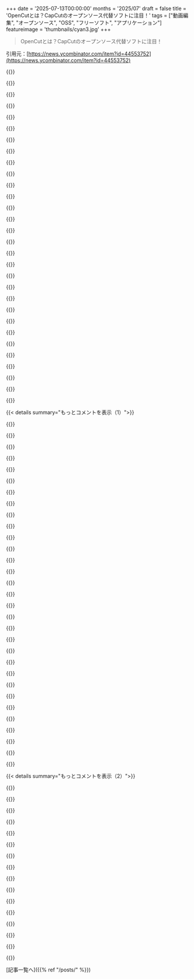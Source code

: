 +++
date = '2025-07-13T00:00:00'
months = '2025/07'
draft = false
title = 'OpenCutとは？CapCutのオープンソース代替ソフトに注目！'
tags = ["動画編集", "オープンソース", "OSS", "フリーソフト", "アプリケーション"]
featureimage = 'thumbnails/cyan3.jpg'
+++

> OpenCutとは？CapCutのオープンソース代替ソフトに注目！

引用元：[https://news.ycombinator.com/item?id=44553752](https://news.ycombinator.com/item?id=44553752)




{{<matomeQuote body="https://github.com/OpenCut-app/OpenCut/issues/192<br>このスタイルの議論は、Cluelyチームが最近流行らせたのか、もっと前から広まったのか知らないけど、これ以上広まってほしくないな。" userName="cddotdotslash" createdAt="2025/07/14 00:03:49" color="">}}




{{<matomeQuote body="趣味でやってるOSSプロジェクトに商標権を主張してくる奴に「くたばれ」って言うのは、完全に妥当だろ。" userName="no_time" createdAt="2025/07/14 05:23:31" color="">}}




{{<matomeQuote body="なんで？OSSプロジェクトも商標法から免除されるわけじゃないし、最低でもリポジトリは削除される可能性があるぞ。今回の商標が盤石じゃないかもしれないけど、それは別の問題だ。" userName="gruez" createdAt="2025/07/14 12:32:31" color="#38d3d3">}}




{{<matomeQuote body="無料で、ただ好きでやってる人たちに法律をちらつかせるようなセコい奴らには、ほとんど敬意がないね。弁護士費用を使わせて削除させといて、俺は嫌がらせで検索と置換して別の名前で再アップロードしてやるわ。" userName="no_time" createdAt="2025/07/14 14:07:37" color="">}}




{{<matomeQuote body="＞これ以上広まってほしくないな<br>もう広まってるよ。10代後半から20代前半のオンラインでのコミュニケーションスタイルだね。大抵はかなり攻撃的だけど、中身がないから無視しやすい。煽ってるだけだよ。" userName="dqv" createdAt="2025/07/14 03:04:35" color="#ff5733">}}




{{<matomeQuote body="それじゃ率直に言って子供だよ。目的はプロジェクトを潰すことじゃなくて、商標のせいで名前を変えてくれって頼んでるだけ。弁護士抜きで丁寧に頼むのは、ほとんどの人が最初にするよりも親切だろ。" userName="monkeywork" createdAt="2025/07/14 14:14:14" color="#ff5c5c">}}




{{<matomeQuote body="商標の主張がデタラメなら（俺はかなり適当に見えるけど）、その反応も理解できるな。" userName="BolexNOLA" createdAt="2025/07/14 14:53:55" color="">}}




{{<matomeQuote body="オンラインの嫌な奴らが「最近人気になった」わけじゃないだろ。行動規範を見るのが大好きだよ。「メンバー、貢献者、リーダーとして、コミュニティでの参加が誰にとっても嫌がらせのない体験になることを誓います」って。<br>で、実施の部分（強調は俺がしたけど）に「連絡方法を記入してください」って書いてないのに、この茶番は何の意味があるんだ？" userName="oefrha" createdAt="2025/07/14 03:51:22" color="#38d3d3">}}




{{<matomeQuote body="いや、主張の正当性に関わらず、あんな風に返事したらやっぱり幼稚に見えるよ。もし主張がデタラメなら無視するか、デタラメだと指摘して次に進めばいいんだ。でも、あんな風に振る舞ったらイメージを悪くするし、もしそれが正当な主張だったら事態を悪化させるだけだ。" userName="monkeywork" createdAt="2025/07/14 15:17:22" color="#ff5c5c">}}




{{<matomeQuote body="それが大人なやり方だとは言わないけど、やっぱり理解はできるよ。彼らの削除要求は失礼で間違ってるように見えるし。俺は普段は高潔な道を選ぶようにしてるけど、そうしない人たちがいる状況も確かに理解できるんだ、たとえ俺がそうしたとしてもね。<br>追記：考えてみれば、君のここでの言い方もその点を説明するのに使えるね。確かに君はそんなに「熱情的」じゃなかったけど、もっとよく見てみようか。「あんな風に返事したらやっぱり幼稚に見えるよ」1)「Nah」は「同意しない」っていう突き放した言い方だね。それから2)相手を「幼稚」って呼んでる。もっと丁寧な言い方だってあるだろ！でも、そんなに大したことじゃないと思うけどね。他の人はそうは思わないかもしれないけど。" userName="BolexNOLA" createdAt="2025/07/14 15:46:37" color="#ff33a1">}}




{{<matomeQuote body="あの議論スレッド全部読んだ？別に変な議論の仕方じゃなくて、Zaidっていう一人のおかしな奴が邪魔してるだけじゃん。プロジェクトには全然問題ないと思うけど？" userName="lucideer" createdAt="2025/07/14 00:23:49" color="">}}




{{<matomeQuote body="Torvaldsみたいな偉大な人たちが作ったOSS開発の文化を「毒だ」なんて言う気にはなれないな。<br>https://www.newyorker.com/science/elements/after-years-of-ab..." userName="jszymborski" createdAt="2025/07/14 05:56:55" color="#785bff">}}




{{<matomeQuote body="これはマジでヤバいサインだよ。あんな態度取る奴が作る製品なんて、どこでもそうだけど良いものになるわけないじゃん…プロジェクトの問題は言わずもがな。" userName="zipping1549" createdAt="2025/07/14 02:29:49" color="">}}




{{<matomeQuote body="あのスレッドはクソだな。何をしたらダメかってヒントが欲しいなら、マジで最高の資料だよ。" userName="edoceo" createdAt="2025/07/14 00:13:41" color="">}}




{{<matomeQuote body="「一人のおかしなZaid」って言うけどさ、あいつはトップコントリビューターの一人なんだぜ。ただの変な奴が邪魔してるって話とは全然違うからな。" userName="lpln3452" createdAt="2025/07/14 01:00:42" color="">}}




{{<matomeQuote body="「彼らのテイクダウン要求は失礼で間違ってる」ってあるけど、最初のクレームって何が「失礼」だったの？「…あなたのプラットフォームは私たちの正当な権利と利益を著しく侵害してるから、別の名前に変更してください。」って、結構丁寧だと思うけどな。間違ってたから失礼ってこと？" userName="gruez" createdAt="2025/07/14 16:51:55" color="#ff5733">}}




{{<matomeQuote body="誰が誰だか分かりにくいけど、メンテナーだって言ってるZaidって奴は、どうもメンテナーじゃないらしいぞ。ちょっと貢献しただけで、メンテナーを名乗り始めたって話だ。" userName="Aurornis" createdAt="2025/07/14 02:44:49" color="#785bff">}}




{{<matomeQuote body="各国では、守らない商標は全部失う可能性が高いんだ。もし侵害してる奴らが「これまで何年も商標侵害を放置してたのに、今さら我々だけを狙うのか」って言えたら、裁判で不利になることもあるよ。ただ、中国は普段からGithubユーザーをブロックしたり攻撃したりするから、中国でビジネスする気がないなら、オープンソースプロジェクトはそこまで警戒しなくてもいいと思うけどね。" userName="jeroenhd" createdAt="2025/07/14 16:30:48" color="#ff5733">}}




{{<matomeQuote body="コメントしてるのは小物貢献者で、メンテナーじゃないよ。" userName="yellow_lead" createdAt="2025/07/14 10:54:41" color="">}}




{{<matomeQuote body="昔はFlamewarなんて普通だったけど、BBSとかUsenetがなくなってからはあんまり見なくなったよ。" userName="gorbachev" createdAt="2025/07/14 06:00:47" color="">}}




{{<matomeQuote body="Cluelyって何？ググればわかるけど、多くのネットユーザーにとってその名前は関係ないって言いたかっただけ。<br>Flamewarとかネットの荒らし、オンラインいじめはIRCの頃からあったよ。このスレッドのやり取りも、昔でいうFlamewarみたいなものだね。" userName="l0gicpath" createdAt="2025/07/14 08:52:00" color="#ff33a1">}}




{{<matomeQuote body="“shut your bitch ass up”（今は削除済み）とか“triggered”とか“keep dreaming my guy”みたいなコメントは、若いGen Zのコミュニケーションスタイルって感じだね。<br>TorvaldsがOSSの毒性を“発明”したのかもしれないけど、彼がTikTokの動画にSYBAUってコメントするみたいに振る舞ってたわけじゃないよ。" userName="dqv" createdAt="2025/07/14 08:21:04" color="#ff5733">}}




{{<matomeQuote body="行動規範は常に剣として使われることを意図されてて、盾としては使われないからだよ。" userName="worthless-trash" createdAt="2025/07/14 05:17:35" color="">}}




{{<matomeQuote body="それは中国の商標だし、中国は米国のIP法を執行しないよ。なんでアメリカで中国の商標に注意を払う必要があるんだ？" userName="quickthrowman" createdAt="2025/07/14 16:31:35" color="">}}




{{<matomeQuote body="“トップコントリビューター”ってのは、かなり言いすぎだね。彼はCIにすごく小さな変更をいくつかコミットしただけだよ。<br>https://github.com/OpenCut-app/OpenCut/graphs/contributors<br>https://github.com/OpenCut-app/OpenCut/commits?author=Zaid-m..." userName="cheschire" createdAt="2025/07/14 01:09:35" color="#785bff">}}




{{<matomeQuote body="もっともな質問だね。僕が“disrespectful”って言葉を使ったのは、ちょっと無理があったかな。彼らの主張がくだらないから、その行為全体を“disrespectful”って思っただけだよ。もっと良い言葉はあったね。" userName="BolexNOLA" createdAt="2025/07/14 17:51:47" color="">}}




{{<matomeQuote body="AIスロップ（駄作）だから、誰も読んでないんじゃない？" userName="mrln" createdAt="2025/07/14 08:28:52" color="">}}




{{<matomeQuote body="アイデアは良いけど、今のところ怪しいな。GitHubのスターは多いのに、スクショが全然ないじゃん。公式サイトもウェイティングリストだけだし、TwitterもCapCutのことばっか。成功してほしいけど、現状だと見せるものがないね。" userName="greatgib" createdAt="2025/07/13 22:04:10" color="#ff5733">}}




{{<matomeQuote body="インストールしようとしたけど、ビルド指示が動かないんだよ。時間の無駄じゃん。なんでこんなのがHNに載ってるんだ？" userName="bsenftner" createdAt="2025/07/14 03:57:22" color="#45d325">}}




{{<matomeQuote body="GitHubでトレンドだったからHNに載ったんだろ。スターのチャートと公式サイト見たら、これ、宣伝目的で未完成のオープンソースに見せかけてるってすぐわかるよ。GitHubのスターは操作されてるか買われてると思うけど、証拠はないな。GitHubがLinkedInみたいになっていくの、もううんざりだわ。" userName="aquariusDue" createdAt="2025/07/14 10:02:47" color="#45d325">}}




{{< details summary="もっとコメントを表示（1）">}}

{{<matomeQuote body="https://xcancel.com/OpenCutApp を見てみ。フォロワー数とかアクティビティはそれっぽいよ。そこにスクショもあるし。スターの数は、多少マーケティングしてるからじゃないかな。" userName="acheong08" createdAt="2025/07/13 22:30:17" color="#ff5733">}}




{{<matomeQuote body="プロジェクトはまだ3週間で、しかもメインは一人らしい。どうやったらそんな短期間で、正当に1万7千もスターがついて、Twitterのフォロワーが3千人も増えるのか、疑問だな。スターとかフォロワーを買うのは簡単って知ってるし。" userName="eddythompson80" createdAt="2025/07/13 22:41:42" color="#38d3d3">}}




{{<matomeQuote body="このプロジェクトのタイミングはすごく良かったね。AIビデオが流行ってるし、CapCutは人気だけど料金が変わったし、規制のリスクもあるし、開発者も公開で開発してるから、色々と状況が味方したんじゃない？" userName="muratsu" createdAt="2025/07/13 23:52:47" color="">}}




{{<matomeQuote body="小さなセレブを使ったとか？数日でこんなにスターやフォークが増えるのは、どう考えてもおかしいよ。https://www.star-history.com/#OpenCut-app/OpenCut&Date スターが本物だとしても、フォークの数見てみろよ。なんでそんなに早くフォークするのに、誰も貢献してないんだ？アカウントも怪しいのばっかり。例えばこれとか、https://github.com/laga5074、AI生成のSEOブログしかないじゃん。" userName="greatgib" createdAt="2025/07/14 01:59:47" color="#ff5733">}}




{{<matomeQuote body="HNで442ポイントも獲得してたのを忘れてないか？" userName="swyx" createdAt="2025/07/17 02:04:59" color="">}}




{{<matomeQuote body="CapCut使う人とGitHubユーザーって、そんなに重ならないだろ？非技術系のインフルエンサーがGitHubに来るわけないし、今の段階じゃ彼らに役立たない。こういうプロジェクトが成功しても、数年かけてやっと1～2万スターだろ。openai/whisperと比べても、スターの伸びが全然違うじゃん。だから、これ、オーガニックな成長じゃないってのに同意するよ。" userName="oefrha" createdAt="2025/07/14 06:26:05" color="#ff5c5c">}}




{{<matomeQuote body="DeepSeek R1が市場を揺るがしたように、OpenCutも爆速で成長してるみたいだよ。信じられないね。スター履歴はここで確認できるよ→ https://www.star-history.com/#OpenCut-app/OpenCut&openai/whi...." userName="oefrha" createdAt="2025/07/14 09:59:11" color="">}}




{{<matomeQuote body="Dockerを動かしたら公式サイトと同じくウィッシュリスト要求でガッカリだよ。AI生成とかragebaitっぽくて、コードオブコンダクトも守られてないし、スターも詐欺みたい。CapCutユーザーの友達に勧めるどころじゃないし、そもそも使えるプロトタイプがあるのかも怪しい。マジでイライラするわ。" userName="Imustaskforhelp" createdAt="2025/07/14 07:22:34" color="#785bff">}}




{{<matomeQuote body="opencut.app/projectsに行けばいいよ。" userName="darajava" createdAt="2025/07/14 08:34:36" color="">}}




{{<matomeQuote body="これかあ。→ https://github.com/OpenCut-app/OpenCut/blob/main/apps/web/sr..." userName="eddythompson80" createdAt="2025/07/13 22:37:05" color="">}}




{{<matomeQuote body="「CapCut使ってるやつは…」みたいな挑発的な文章は、多くのユーザーを遠ざけるよ。こんなエッジの効いたDiscordのノリじゃ、一般的な利用者は寄り付かないでしょ。特定の技術者向けって感じだね。" userName="Aurornis" createdAt="2025/07/13 23:03:12" color="#ff5733">}}




{{<matomeQuote body="お前の「最大満足戦略」的な意見は、オープンソースには合わないんじゃない？COCは実際のハラスメントを防ぐもので、この文章はそれには当たらない。単に好みの問題だから、有害じゃないならトーンを規制する意味はないよ。" userName="lucideer" createdAt="2025/07/14 00:32:28" color="">}}




{{<matomeQuote body="俺は企業的な言葉遣いを求めてるんじゃなくて、人を侮辱しないシンプルな伝え方をって話。規制してるわけじゃないけど、そういう文章は多くの人には赤信号に見えるってこと。edgelord向けならいいけど、狭い層にアピールしすぎるとプロジェクトがそう固定されちゃうって気づいてないんじゃない？GitHubのイシュー見ても明らかだよ。" userName="Aurornis" createdAt="2025/07/14 02:46:30" color="#785bff">}}




{{<matomeQuote body="規制はいらないけど、そういう感情的な表現は軽蔑や疑いを生むかもね。感情的になりすぎるのは、オープンソースプロジェクト運営には良くないよ。特に攻撃的なネガティブ感情はもっと悪いね。" userName="nine_k" createdAt="2025/07/14 02:07:54" color="">}}




{{<matomeQuote body="これはオープンソースを使っておきながら勝手に要求してくる連中への反撃スタイルだってよ。丁寧さとか親しみやすさを捨てて、お前ら黙って受け入れるか、さもなきゃPRでも提出しろって促してるんだぜ。" userName="deadbabe" createdAt="2025/07/13 23:43:54" color="#38d3d3">}}




{{<matomeQuote body="このスタイルはただの不機嫌な男だろ、何も戦ってるわけじゃない。サイトのほとんどは、CapCutの無料機能が使えなくなったって文句言ってるだけだし。「嫌ならやめろ」じゃなくて「なんでくれねーんだ！」って感じだぜ。" userName="ants_everywhere" createdAt="2025/07/14 00:42:51" color="">}}




{{<matomeQuote body="もしオープンソースなら、汚い言葉を全部削除するフォークを作ればいいじゃん。それが助けになると思う？" userName="deadbabe" createdAt="2025/07/14 13:27:50" color="">}}




{{<matomeQuote body="Linus TorvaldsはScarfaceキャラみたいに自分を表現する必要なく、これをやってるんだぜ。彼が世界最大のオープンソースプロジェクトの主な作者なのは偶然じゃないだろ。" userName="rchaud" createdAt="2025/07/14 17:53:31" color="#ff5733">}}




{{<matomeQuote body="これって逆効果だろ。きつい言葉に惹かれる奴が集まって、そいつらも「motherfucker」って言い返すようになるだけだぜ？" userName="Aurornis" createdAt="2025/07/14 04:44:55" color="">}}




{{<matomeQuote body="よくあるエッジの効いたLLMのテキストって感じだな。「Windows 95のエラーメッセージより多い『Get Pro』ダイアログ」なんて表現は、Win 9x時代を経験してたら全く意味不明だし、LLM臭がプンプンするぜ。" userName="vunderba" createdAt="2025/07/14 15:54:26" color="#ff5c5c">}}




{{<matomeQuote body="このウェブサイトのパロディみたいだな：https://motherfuckingwebsite.com/" userName="rfl890" createdAt="2025/07/14 00:06:19" color="#45d325">}}




{{<matomeQuote body="https://motherfuckingwebsite.com/ のパロディで、個人的には大好きだね。俺は15歳じゃないし、ソフトウェアのひどい言葉なんかでイライラしたり腹を立てたりしないぜ。" userName="alt187" createdAt="2025/07/14 09:03:05" color="#ff5733">}}




{{<matomeQuote body="うわ、すごい大人ぶってんじゃん。どうやってそうなったの？" userName="eddythompson80" createdAt="2025/07/14 09:08:03" color="">}}




{{<matomeQuote body="俺はhttps://github.com/OpenCut-app/OpenCut/blob/main/apps/web/sr...や言及されたウェブサイトには何の問題もないよ。ところで、君の質問は修辞的表現？笑。多くの大人は両方のサイトに不快感を示すみたいだけどね。" userName="johnisgood" createdAt="2025/07/14 14:05:23" color="">}}




{{<matomeQuote body="CapCutでByteDanceがなんで有料機能作るのか不思議だよね。TikTokにコンテンツを増やすなら、もっと簡単で安くすればいいのにって思うんだけど？" userName="pram" createdAt="2025/07/13 22:58:33" color="">}}




{{<matomeQuote body="簡単だよ、みんなが払うからさ。これはコンテンツクリエイターや企業からお金を集める裏口だね。俺の知ってるCapCutユーザーは、会社に払ってもらったり、税金控除したりしてるよ。月に20ドルなんて、ビジネスにとっては大したことないし、時間節約やコンテンツの質向上になるなら尚更だ。TikTokのやっつけ投稿は編集に時間かけないし、スマホからTikTokに即アップするからね。" userName="Aurornis" createdAt="2025/07/13 23:06:57" color="#38d3d3">}}




{{<matomeQuote body="CapCutのオープンソース代替案はすごく良いアイデアだと思うけど、今のところCapCutみたいな使いやすさには程遠いな。「Bun、Docker、Docker Compose、Node.js」のインストール前提条件をクリアできるCapCutのライトユーザーはほとんどいないだろうね。今ならBlender、Shotcut、OpenShot、Kdenliveの方がオープンソースの動画エディタとしてはいい選択肢かも。" userName="xnx" createdAt="2025/07/13 21:59:16" color="#ff5733">}}




{{<matomeQuote body="「ライトユーザーがBun、Docker、Docker Compose、Node.jsのインストール前提条件をクリアできない」って話だけど、AppImageやElectronアプリみたいに単一のアプリとしてまとめればいいだけだよ。BunやDockerは開発者向けであって、ユーザー向けじゃないからね。" userName="codedokode" createdAt="2025/07/14 01:50:50" color="#ff5733">}}




{{<matomeQuote body="またこれ？<br>https://news.ycombinator.com/item?id=44540804<br>https://news.ycombinator.com/item?id=44355853<br>そういえば、HNのスパム対策にすごく興味があるんだ。不正な投稿者に対してどんなシステムがあるの？" userName="rtaylorgarlock" createdAt="2025/07/13 21:23:45" color="">}}




{{<matomeQuote body="これはFAQに載ってるよ。過去1年くらいで注目されなかった記事なら、少数のリポストはOKだって。3回のリポストは「少数」だし、特に別々のユーザーからで、最終的に高評価と良い議論があったなら、リポストは正当だったってこと。投稿が注目されるかは運も大きいからね。あと、こういう公開の「告発」は好ましくないし、ガイドラインでもアストロターフィングとかの非難は避けてってある。疑わしいならhn@ycombinator.comに連絡してね。<br>FAQ: https://news.ycombinator.com/newsfaq.html<br>Guidelines: https://news.ycombinator.com/newsguidelines.html" userName="tomhow" createdAt="2025/07/14 07:36:59" color="#ff5c5c">}}

{{</details>}}




{{< details summary="もっとコメントを表示（2）">}}

{{<matomeQuote body="以前の投稿が2点以上獲得しなかったから、再投稿しても問題ないと思ったんだ。俺は不正な投稿者じゃないよ（その告発の根拠は何？）<br>普段はたまたま見つけたものを投稿してるんだ。今日はOpenCutがGitHubフィードにあったから、他の人にも役立つと思って共有しただけだよ。" userName="nateb2022" createdAt="2025/07/13 21:42:13" color="">}}




{{<matomeQuote body="ここはHNだぜ。俺が恥以外に何か期待するようなやつに見えるか？良い一日をな。" userName="rtaylorgarlock" createdAt="2025/07/14 01:07:24" color="">}}




{{<matomeQuote body="リポストは、以前の投稿がすごく更新されたり、コメントが多かったり、最近じゃない限り、あんまりモデレートされないよ。" userName="NewJazz" createdAt="2025/07/13 21:31:47" color="">}}




{{<matomeQuote body="投稿してるアカウントは別だけど、同じ人物かもしれないし、違うかもしれない。あと、HNのガイドラインは重複投稿を特に禁止してないし、HNのモデレーターは再投稿を奨励することもあるんだぜ。" userName="limagnolia" createdAt="2025/07/13 21:49:52" color="">}}




{{<matomeQuote body="作者が再投稿したことに、なんでそんなに怒ってるんだ？以前の投稿は全然注目されなかったんだろ。2回投稿されたくらいじゃリポストにはならない。誰も前の投稿なんて見てないって。投稿が注目されるか、dangが止めるよう言うまで、何回か投稿するのは許されてるんだ。作者はルール通りにやってるだけだよ。奥さんのSNSキャリアから学んだなら、注目を集めるには何度も試す必要があるってわかるだろ。アルゴリズムにはシグナルが必要なんだよ。" userName="echelon" createdAt="2025/07/13 22:16:20" color="#38d3d3">}}




{{<matomeQuote body="「シンプルだけどパワフルなビデオエディタで、どのプラットフォームでも動く。メールアドレスを入力して、ウェイティングリストに参加。59284人が既に参加済み」って書いてあったけど、メインページにもっと期待してたな。誰かが言ってた/projectsのURLとか、ソフトのスクリーンショットがあったら助かるのに！<br>FOSSのビデオ編集ソフトだと、Shotcut（https://www.shotcut.org/）やOpenShot（https://www.openshot.org/）を試したけど、どっちもちょっと未完成だったり不安定で、たまにクラッシュしたよ。kdenlive（https://kdenlive.org/）の方がずっと良い経験だったな。基本的な機能と適切なコーデックサポートがある。DaVinci Resolve（https://www.blackmagicdesign.com/products/davinciresolve）は、無料だけどUIがちょっと慣れないと使いにくいかもしれないけど、プロ向けって感じだね。" userName="KronisLV" createdAt="2025/07/14 10:14:31" color="#38d3d3">}}




{{<matomeQuote body="スクショなしの宣伝なんて興味ないね。こんなREADMEじゃダメだろ。本当にいいものなら勝手に広まるし。正直、ただのディレクトリリストの「Project Structure」セクションはLLMが作ったみたいだ。" userName="lpln3452" createdAt="2025/07/14 00:54:31" color="#ff33a1">}}




{{<matomeQuote body="最近、LLMが作ったアプリがすごく増えてて、特に自作ホストのsubredditでよく見かけるよ。指摘すると彼らは怒るけど、めっちゃバレバレなんだよね。" userName="dawnerd" createdAt="2025/07/14 02:25:09" color="">}}




{{<matomeQuote body="＞本当にいいものなら勝手に広まる。それは違うけど、スクショがないのは確かに変だよね。" userName="AlienRobot" createdAt="2025/07/14 00:56:09" color="">}}




{{<matomeQuote body="「作れば人が来る」ってのは、もう何度も否定されてるのに、いまだにテック系の創業者が信じてる昔からの迷信だよな。" userName="satvikpendem" createdAt="2025/07/14 01:52:44" color="">}}




{{<matomeQuote body="CapCutの何がすごいか分かってるのかな。CapCutは魔法みたいな背景削除とか、TikTok風の即席キャプション、テンプレート、クロスプラットフォームのクラウド同期とか、AI機能がメインだよね。良い無料ビデオエディターならDaVinciがあるし、別にいらないよ。" userName="tobi_bsf" createdAt="2025/07/19 17:41:08" color="#45d325">}}




{{<matomeQuote body="ここでテストできるよ: https://opencut.app/projects。READMEにスクリーンショットを追加したんだ（https://github.com/alexkreidler/OpenCut/tree/main?tab=readme...）。あと、変更を上流にマージするPRも出したよ。" userName="timhigins" createdAt="2025/07/13 22:53:44" color="#ff5733">}}




{{<matomeQuote body="Kdenlive<br>https://kdenlive.org/" userName="yesbut" createdAt="2025/07/13 22:02:30" color="">}}




{{<matomeQuote body="このツール何回か使ってみたけど、全然直感的じゃないね。プロにはいいのかもしれないけど、普通の人がビデオ編集するだけなら理解不能だよ。動画ファイルを開くみたいな基本的なことすら超大変。「新しいプロジェクト」を作って、事前に動画の解像度とFPSを正確に指定しなきゃいけないんだ（なんで！？）。別のツールで属性を抽出してからじゃないと、動画をドラッグ＆ドロップできないし。" userName="WhyNotHugo" createdAt="2025/07/13 23:59:50" color="#785bff">}}




{{<matomeQuote body="それ、やり方間違ってるよ。Kdenliveを起動して、「プロジェクト→クリップまたはフォルダーを追加」を選んで動画を選ぶんだ。それからタイムラインにドラッグすればいい（私も最初、ググったんだけどね）。UIはちょっと使いにくいけど、オープンソースのビデオエディターがあるのは良いことだと思うよ。" userName="codedokode" createdAt="2025/07/14 01:45:40" color="#ff33a1">}}

{{</details>}}



[記事一覧へ]({{% ref "/posts/" %}})

